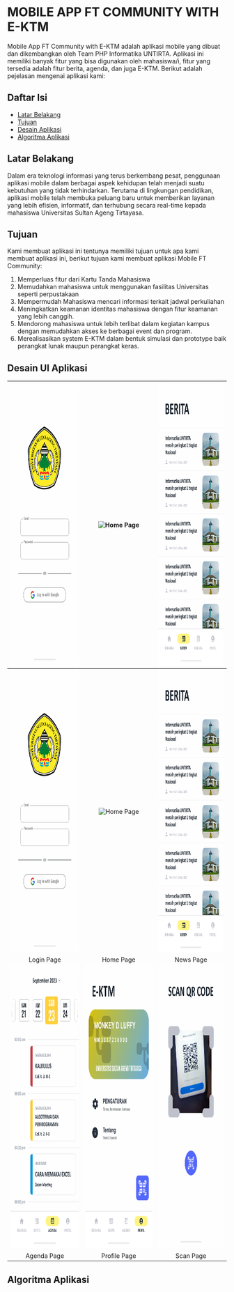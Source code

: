 # MOBILE APP FT COMMUNITY WITH E-KTM
Mobile App FT Community with E-KTM adalah aplikasi mobile yang dibuat dan dikembangkan oleh Team PHP Informatika UNTIRTA. Aplikasi ini memiliki banyak fitur yang bisa digunakan oleh mahasiswa/i, fitur yang tersedia adalah fitur berita, agenda, dan juga E-KTM. Berikut adalah pejelasan mengenai aplikasi kami:

## Daftar Isi
- [Latar Belakang](#latar-belakang)
- [Tujuan](#tujuan)
- [Desain Aplikasi](#desain-ui-aplikasi)
- [Algoritma Aplikasi](#algoritma-aplikasi)

## Latar Belakang
Dalam era teknologi informasi yang terus berkembang pesat, penggunaan aplikasi mobile dalam berbagai aspek kehidupan telah menjadi suatu kebutuhan yang tidak terhindarkan. Terutama di lingkungan pendidikan, aplikasi mobile telah membuka peluang baru untuk memberikan layanan yang lebih efisien, informatif, dan terhubung secara real-time kepada mahasiswa Universitas Sultan Ageng Tirtayasa.

## Tujuan
Kami membuat aplikasi ini tentunya memiliki tujuan untuk apa kami membuat aplikasi ini, berikut tujuan kami membuat aplikasi Mobile FT Community:
1. Memperluas fitur dari Kartu Tanda Mahasiswa
2. Memudahkan mahasiswa untuk menggunakan fasilitas Universitas seperti perpustakaan
3. Mempermudah Mahasiswa mencari informasi terkait jadwal perkuliahan
4. Meningkatkan keamanan identitas mahasiswa dengan fitur keamanan yang lebih canggih.
5. Mendorong mahasiswa untuk lebih terlibat dalam kegiatan kampus dengan memudahkan akses ke berbagai event dan program.
6. Merealisasikan system E-KTM dalam bentuk simulasi dan prototype baik perangkat lunak maupun perangkat keras.

## Desain UI Aplikasi
| <img src="img/ui/halaman-login.png" alt="Login Page" style="width: 300px; height: 649px;" /> | <img src="img/ui/halaman-beranda.png" alt="Home Page" style="width: 300px; height: 649px;" /> | <img src="img/ui/halaman-berita.png" alt="News Page" style="width: 300px; height: 649px;" /> |
|:-------------------------:|:-------------------------:|:-------------------------:|
| <img src="img/ui/halaman-login.png" alt="Login Page" style="width: 300px; height: 649px;" /> | <img src="img/ui/halaman-beranda.png" alt="Home Page" style="width: 300px; height: 649px;" /> | <img src="img/ui/halaman-berita.png" alt="News Page" style="width: 300px; height: 649px;" /> |
| Login Page                 | Home Page                 | News Page                 |
| <img src="img/ui/halaman-agenda.png" alt="Agenda Page" style="width: 300px; height: 649px;" /> | <img src="img/ui/halaman-profil.png" alt="Profile Page" style="width: 300px; height: 649px;" /> | <img src="img/ui/halaman-scan.png" alt="Scan Page" style="width: 300px; height: 649px;" /> |
| Agenda Page                 | Profile Page                 | Scan Page                 |

## Algoritma Aplikasi
